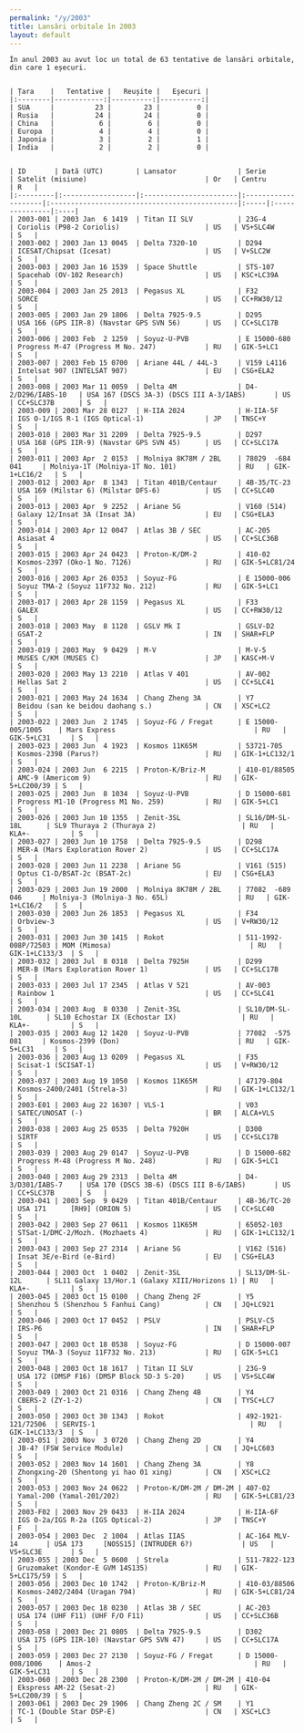 ```yaml
---
permalink: "/y/2003"
title: Lansări orbitale în 2003
layout: default
---
```


    În anul 2003 au avut loc un total de 63 tentative de lansări orbitale, din care 1 eșecuri.
    
    
    | Țara    |   Tentative |   Reușite |   Eșecuri |
    |:--------|------------:|----------:|----------:|
    | SUA     |          23 |        23 |         0 |
    | Rusia   |          24 |        24 |         0 |
    | China   |           6 |         6 |         0 |
    | Europa  |           4 |         4 |         0 |
    | Japonia |           3 |         2 |         1 |
    | India   |           2 |         2 |         0 |
    
    
    | ID       | Dată (UTC)        | Lansator               | Serie               | Satelit (misiune)                             | Or   | Centru         | R   |
    |:---------|:------------------|:-----------------------|:--------------------|:----------------------------------------------|:-----|:---------------|:----|
    | 2003-001 | 2003 Jan  6 1419  | Titan II SLV           | 23G-4               | Coriolis (P98-2 Coriolis)                     | US   | VS+SLC4W       | S   |
    | 2003-002 | 2003 Jan 13 0045  | Delta 7320-10          | D294                | ICESAT/Chipsat (Icesat)                       | US   | V+SLC2W        | S   |
    | 2003-003 | 2003 Jan 16 1539  | Space Shuttle          | STS-107             | Spacehab (OV-102 Research)                    | US   | KSC+LC39A      | S   |
    | 2003-004 | 2003 Jan 25 2013  | Pegasus XL             | F32                 | SORCE                                         | US   | CC+RW30/12     | S   |
    | 2003-005 | 2003 Jan 29 1806  | Delta 7925-9.5         | D295                | USA 166 (GPS IIR-8) (Navstar GPS SVN 56)      | US   | CC+SLC17B      | S   |
    | 2003-006 | 2003 Feb  2 1259  | Soyuz-U-PVB            | E 15000-680         | Progress M-47 (Progress M No. 247)            | RU   | GIK-5+LC1      | S   |
    | 2003-007 | 2003 Feb 15 0700  | Ariane 44L / 44L-3     | V159 L4116          | Intelsat 907 (INTELSAT 907)                   | EU   | CSG+ELA2       | S   |
    | 2003-008 | 2003 Mar 11 0059  | Delta 4M               | D4-2/D296/IABS-10   | USA 167 (DSCS 3A-3) (DSCS III A-3/IABS)       | US   | CC+SLC37B      | S   |
    | 2003-009 | 2003 Mar 28 0127  | H-IIA 2024             | H-IIA-5F            | IGS O-1/IGS R-1 (IGS Optical-1)               | JP   | TNSC+Y         | S   |
    | 2003-010 | 2003 Mar 31 2209  | Delta 7925-9.5         | D297                | USA 168 (GPS IIR-9) (Navstar GPS SVN 45)      | US   | CC+SLC17A      | S   |
    | 2003-011 | 2003 Apr  2 0153  | Molniya 8K78M / 2BL    | 78029  -684 041     | Molniya-1T (Molniya-1T No. 101)               | RU   | GIK-1+LC16/2   | S   |
    | 2003-012 | 2003 Apr  8 1343  | Titan 401B/Centaur     | 4B-35/TC-23         | USA 169 (Milstar 6) (Milstar DFS-6)           | US   | CC+SLC40       | S   |
    | 2003-013 | 2003 Apr  9 2252  | Ariane 5G              | V160 (514)          | Galaxy 12/Insat 3A (Insat 3A)                 | EU   | CSG+ELA3       | S   |
    | 2003-014 | 2003 Apr 12 0047  | Atlas 3B / SEC         | AC-205              | Asiasat 4                                     | US   | CC+SLC36B      | S   |
    | 2003-015 | 2003 Apr 24 0423  | Proton-K/DM-2          | 410-02              | Kosmos-2397 (Oko-1 No. 7126)                  | RU   | GIK-5+LC81/24  | S   |
    | 2003-016 | 2003 Apr 26 0353  | Soyuz-FG               | E 15000-006         | Soyuz TMA-2 (Soyuz 11F732 No. 212)            | RU   | GIK-5+LC1      | S   |
    | 2003-017 | 2003 Apr 28 1159  | Pegasus XL             | F33                 | GALEX                                         | US   | CC+RW30/12     | S   |
    | 2003-018 | 2003 May  8 1128  | GSLV Mk I              | GSLV-D2             | GSAT-2                                        | IN   | SHAR+FLP       | S   |
    | 2003-019 | 2003 May  9 0429  | M-V                    | M-V-5               | MUSES C/KM (MUSES C)                          | JP   | KASC+M-V       | S   |
    | 2003-020 | 2003 May 13 2210  | Atlas V 401            | AV-002              | Hellas Sat 2                                  | US   | CC+SLC41       | S   |
    | 2003-021 | 2003 May 24 1634  | Chang Zheng 3A         | Y7                  | Beidou (san ke beidou daohang s.)             | CN   | XSC+LC2        | S   |
    | 2003-022 | 2003 Jun  2 1745  | Soyuz-FG / Fregat      | E 15000-005/1005    | Mars Express                                  | RU   | GIK-5+LC31     | S   |
    | 2003-023 | 2003 Jun  4 1923  | Kosmos 11K65M          | 53721-705           | Kosmos-2398 (Parus?)                          | RU   | GIK-1+LC132/1  | S   |
    | 2003-024 | 2003 Jun  6 2215  | Proton-K/Briz-M        | 410-01/88505        | AMC-9 (Americom 9)                            | RU   | GIK-5+LC200/39 | S   |
    | 2003-025 | 2003 Jun  8 1034  | Soyuz-U-PVB            | D 15000-681         | Progress M1-10 (Progress M1 No. 259)          | RU   | GIK-5+LC1      | S   |
    | 2003-026 | 2003 Jun 10 1355  | Zenit-3SL              | SL16/DM-SL-18L      | SL9 Thuraya 2 (Thuraya 2)                     | RU   | KLA+-          | S   |
    | 2003-027 | 2003 Jun 10 1758  | Delta 7925-9.5         | D298                | MER-A (Mars Exploration Rover 2)              | US   | CC+SLC17A      | S   |
    | 2003-028 | 2003 Jun 11 2238  | Ariane 5G              | V161 (515)          | Optus C1-D/BSAT-2c (BSAT-2c)                  | EU   | CSG+ELA3       | S   |
    | 2003-029 | 2003 Jun 19 2000  | Molniya 8K78M / 2BL    | 77082  -689 046     | Molniya-3 (Molniya-3 No. 65L)                 | RU   | GIK-1+LC16/2   | S   |
    | 2003-030 | 2003 Jun 26 1853  | Pegasus XL             | F34                 | Orbview-3                                     | US   | V+RW30/12      | S   |
    | 2003-031 | 2003 Jun 30 1415  | Rokot                  | 511-1992-008P/72503 | MOM (Mimosa)                                  | RU   | GIK-1+LC133/3  | S   |
    | 2003-032 | 2003 Jul  8 0318  | Delta 7925H            | D299                | MER-B (Mars Exploration Rover 1)              | US   | CC+SLC17B      | S   |
    | 2003-033 | 2003 Jul 17 2345  | Atlas V 521            | AV-003              | Rainbow 1                                     | US   | CC+SLC41       | S   |
    | 2003-034 | 2003 Aug  8 0330  | Zenit-3SL              | SL10/DM-SL-10L      | SL10 Echostar IX (Echostar IX)                | RU   | KLA+-          | S   |
    | 2003-035 | 2003 Aug 12 1420  | Soyuz-U-PVB            | 77082  -575 081     | Kosmos-2399 (Don)                             | RU   | GIK-5+LC31     | S   |
    | 2003-036 | 2003 Aug 13 0209  | Pegasus XL             | F35                 | Scisat-1 (SCISAT-1)                           | US   | V+RW30/12      | S   |
    | 2003-037 | 2003 Aug 19 1050  | Kosmos 11K65M          | 47179-804           | Kosmos-2400/2401 (Strela-3)                   | RU   | GIK-1+LC132/1  | S   |
    | 2003-E01 | 2003 Aug 22 1630? | VLS-1                  | V03                 | SATEC/UNOSAT (-)                              | BR   | ALCA+VLS       | S   |
    | 2003-038 | 2003 Aug 25 0535  | Delta 7920H            | D300                | SIRTF                                         | US   | CC+SLC17B      | S   |
    | 2003-039 | 2003 Aug 29 0147  | Soyuz-U-PVB            | D 15000-682         | Progress M-48 (Progress M No. 248)            | RU   | GIK-5+LC1      | S   |
    | 2003-040 | 2003 Aug 29 2313  | Delta 4M               | D4-3/D301/IABS-7    | USA 170 (DSCS 3B-6) (DSCS III B-6/IABS)       | US   | CC+SLC37B      | S   |
    | 2003-041 | 2003 Sep  9 0429  | Titan 401B/Centaur     | 4B-36/TC-20         | USA 171      [RH9] (ORION 5)                  | US   | CC+SLC40       | S   |
    | 2003-042 | 2003 Sep 27 0611  | Kosmos 11K65M          | 65052-103           | STSat-1/DMC-2/Mozh. (Mozhaets 4)              | RU   | GIK-1+LC132/1  | S   |
    | 2003-043 | 2003 Sep 27 2314  | Ariane 5G              | V162 (516)          | Insat 3E/e-Bird (e-Bird)                      | EU   | CSG+ELA3       | S   |
    | 2003-044 | 2003 Oct  1 0402  | Zenit-3SL              | SL13/DM-SL-12L      | SL11 Galaxy 13/Hor.1 (Galaxy XIII/Horizons 1) | RU   | KLA+-          | S   |
    | 2003-045 | 2003 Oct 15 0100  | Chang Zheng 2F         | Y5                  | Shenzhou 5 (Shenzhou 5 Fanhui Cang)           | CN   | JQ+LC921       | S   |
    | 2003-046 | 2003 Oct 17 0452  | PSLV                   | PSLV-C5             | IRS-P6                                        | IN   | SHAR+FLP       | S   |
    | 2003-047 | 2003 Oct 18 0538  | Soyuz-FG               | D 15000-007         | Soyuz TMA-3 (Soyuz 11F732 No. 213)            | RU   | GIK-5+LC1      | S   |
    | 2003-048 | 2003 Oct 18 1617  | Titan II SLV           | 23G-9               | USA 172 (DMSP F16) (DMSP Block 5D-3 S-20)     | US   | VS+SLC4W       | S   |
    | 2003-049 | 2003 Oct 21 0316  | Chang Zheng 4B         | Y4                  | CBERS-2 (ZY-1-2)                              | CN   | TYSC+LC7       | S   |
    | 2003-050 | 2003 Oct 30 1343  | Rokot                  | 492-1921-121/72506  | SERVIS-1                                      | RU   | GIK-1+LC133/3  | S   |
    | 2003-051 | 2003 Nov  3 0720  | Chang Zheng 2D         | Y4                  | JB-4? (FSW Service Module)                    | CN   | JQ+LC603       | S   |
    | 2003-052 | 2003 Nov 14 1601  | Chang Zheng 3A         | Y8                  | Zhongxing-20 (Shentong yi hao 01 xing)        | CN   | XSC+LC2        | S   |
    | 2003-053 | 2003 Nov 24 0622  | Proton-K/DM-2M / DM-2M | 407-02              | Yamal-200 (Yamal-201/202)                     | RU   | GIK-5+LC81/23  | S   |
    | 2003-F02 | 2003 Nov 29 0433  | H-IIA 2024             | H-IIA-6F            | IGS O-2a/IGS R-2a (IGS Optical-2)             | JP   | TNSC+Y         | F   |
    | 2003-054 | 2003 Dec  2 1004  | Atlas IIAS             | AC-164 MLV-14       | USA 173     [NOSS15] (INTRUDER 6?)            | US   | VS+SLC3E       | S   |
    | 2003-055 | 2003 Dec  5 0600  | Strela                 | 511-7822-123        | Gruzomaket (Kondor-E GVM 14S135)              | RU   | GIK-5+LC175/59 | S   |
    | 2003-056 | 2003 Dec 10 1742  | Proton-K/Briz-M        | 410-03/88506        | Kosmos-2402/2404 (Uragan 794)                 | RU   | GIK-5+LC81/24  | S   |
    | 2003-057 | 2003 Dec 18 0230  | Atlas 3B / SEC         | AC-203              | USA 174 (UHF F11) (UHF F/O F11)               | US   | CC+SLC36B      | S   |
    | 2003-058 | 2003 Dec 21 0805  | Delta 7925-9.5         | D302                | USA 175 (GPS IIR-10) (Navstar GPS SVN 47)     | US   | CC+SLC17A      | S   |
    | 2003-059 | 2003 Dec 27 2130  | Soyuz-FG / Fregat      | D 15000-008/1006    | Amos-2                                        | RU   | GIK-5+LC31     | S   |
    | 2003-060 | 2003 Dec 28 2300  | Proton-K/DM-2M / DM-2M | 410-04              | Ekspress AM-22 (Sesat-2)                      | RU   | GIK-5+LC200/39 | S   |
    | 2003-061 | 2003 Dec 29 1906  | Chang Zheng 2C / SM    | Y1                  | TC-1 (Double Star DSP-E)                      | CN   | XSC+LC3        | S   |

